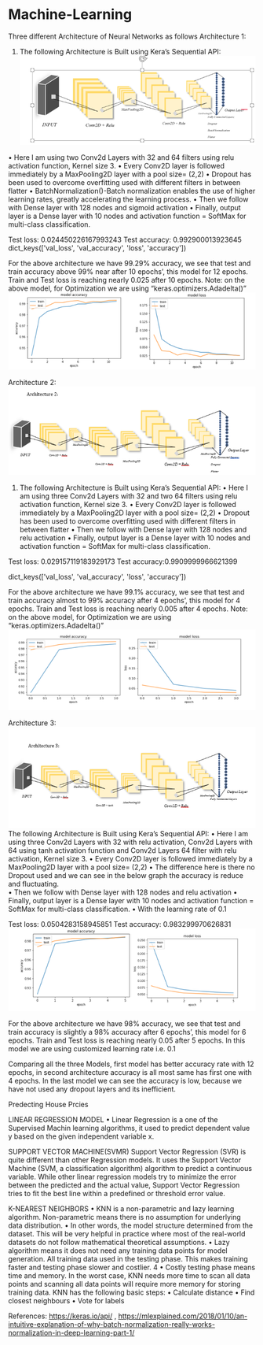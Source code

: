 # Machine-Learning
Three different Architecture of Neural Networks as follows 
Architecture 1:
1.	The following Architecture is Built using Kera’s Sequential API:	
 ![Image of Architecture](A1.png)
 
•	Here I am using two Conv2d Layers with 32 and 64 filters using relu activation function, Kernel size 3. 
•	Every Conv2D layer is followed immediately by a MaxPooling2D layer with a pool size= (2,2)
•	Dropout has been used to overcome overfitting used with different filters in between flatter 
•	BatchNormalization()-Batch normalization enables the use of higher learning rates, greatly accelerating the learning process.
•	Then we follow with Dense layer with 128 nodes and sigmoid activation
•	Finally, output layer is a Dense layer with 10 nodes and activation function = SoftMax for multi-class classification.

Test loss: 0.024450226167993243
Test accuracy: 0.992900013923645
dict_keys(['val_loss', 'val_accuracy', 'loss', 'accuracy'])
  
For the above architecture we have 99.29% accuracy, we see that test and train accuracy above 99% near after 10 epochs’, this model for 12 epochs. Train and Test loss is reaching nearly 0.025 after 10 epochs. 
Note: on the above model, for Optimization we are using “keras.optimizers.Adadelta()”
![Image of Architecture](AR_Results.png)




Architecture 2:
![Image of Architecture](AR2.png)
1.	The following Architecture is Built using Kera’s Sequential API:
•	Here I am using three Conv2d Layers with 32 and two 64 filters using relu activation function, Kernel size 3. 
•	Every Conv2D layer is followed immediately by a MaxPooling2D layer with a pool size= (2,2)
•	Dropout has been used to overcome overfitting used with different filters in between flatter 
•	Then we follow with Dense layer with 128 nodes and relu activation
•	Finally, output layer is a Dense layer with 10 nodes and activation function = SoftMax for multi-class classification.

Test loss: 0.029157119183929173
Test accuracy:0.9909999966621399

dict_keys(['val_loss', 'val_accuracy', 'loss', 'accuracy'])

For the above architecture we have 99.1% accuracy, we see that test and train accuracy almost to 99% accuracy after 4 epochs’, this model for 4 epochs. Train and Test loss is reaching nearly 0.005 after 4 epochs. 
Note: on the above model, for Optimization we are using “keras.optimizers.Adadelta()”
![Image of Architecture](AR_2result.png) 





Architecture 3:
![Image of Architecture](AR3.png)
The following Architecture is Built using Kera’s Sequential API:
•	Here I am using three Conv2d Layers with 32 with relu activation, Conv2d Layers with 64 using tanh activation function and Conv2d Layers 64 filter with relu activation, Kernel size 3. 
•	Every Conv2D layer is followed immediately by a MaxPooling2D layer with a pool size= (2,2)
•	The difference here is there no Dropout used and we can see in the below graph the accuracy is reduce and fluctuating.  
•	Then we follow with Dense layer with 128 nodes and relu activation
•	Finally, output layer is a Dense layer with 10 nodes and activation function = SoftMax for multi-class classification.
•	With the learning rate of 0.1


Test loss: 0.0504283158945851
Test accuracy: 0.983299970626831
![Image of Architecture](AR_3Results.png)  

For the above architecture we have 98% accuracy, we see that test and train accuracy is slightly a 98% accuracy after 6 epochs’, this model for 6 epochs. Train and Test loss is reaching nearly 0.05 after 5 epochs. In this model we are using customized learning rate i.e. 0.1


Comparing all the three Models, first model has better accuracy rate with 12 epochs, in second architecture accuracy is all most same has first one with 4 epochs. In the last model we can see the accuracy is low, because we have not used any dropout layers and its inefficient.

Predecting House Prcies 

LINEAR REGRESSION MODEL
• Linear Regression is a one of the Supervised Machin learning 
algorithms, it used to predict dependent value y based on the given 
independent variable x.

SUPPORT VECTOR MACHINE(SVMR)
Support Vector Regression (SVR) is quite different than other 
Regression models. It uses the Support Vector Machine (SVM, a 
classification algorithm) algorithm to predict a continuous variable. 
While other linear regression models try to minimize the error between 
the predicted and the actual value, Support Vector Regression tries to fit 
the best line within a predefined or threshold error value. 

K-NEAREST NEIGHBORS
• KNN is a non-parametric and lazy learning algorithm. Non-parametric 
means there is no assumption for underlying data distribution.
• In other words, the model structure determined from the dataset. This 
will be very helpful in practice where most of the real-world datasets do 
not follow mathematical theoretical assumptions. 
• Lazy algorithm means it does not need any training data points for 
model generation. All training data used in the testing phase. This 
makes training faster and testing phase slower and costlier.
4
• Costly testing phase means time and memory. In the worst case, KNN 
needs more time to scan all data points and scanning all data points will 
require more memory for storing training data.
KNN has the following basic steps:
• Calculate distance
• Find closest neighbours
• Vote for labels


References: https://keras.io/api/ , https://mlexplained.com/2018/01/10/an-intuitive-explanation-of-why-batch-normalization-really-works-normalization-in-deep-learning-part-1/
